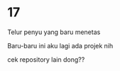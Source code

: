 # 17
Telur penyu yang baru menetas

Baru-baru ini aku lagi ada projek nih

cek repository lain dong??
